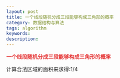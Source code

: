```yaml
---
layout: post
title: 一个线段随机分成三段能够构成三角形的概率
category: 数据结构与算法
tags: algorithm
keywords: 
description: 
---
```


 

**<span
style="color:#e53333;">一个线段随机分成三段能够构成三角形的概率</span>**

计算合法区域的面积来求得:1/4







